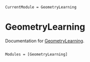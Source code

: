 ```@meta
CurrentModule = GeometryLearning
```

# GeometryLearning

Documentation for [GeometryLearning](https://github.com/vpuri3/GeometryLearning.jl).

```@index
```

```@autodocs
Modules = [GeometryLearning]
```
